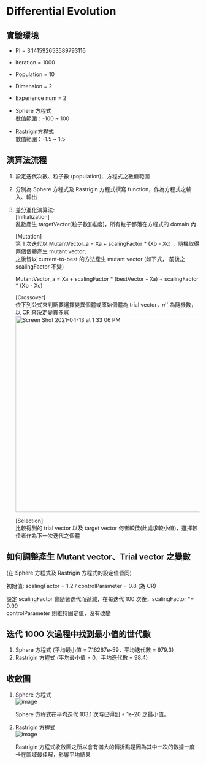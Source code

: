 # Differential Evolution

## 實驗環境

- PI = 3.141592653589793116  
- iteration = 1000
- Population = 10
- Dimension = 2
- Experience num = 2

- Sphere 方程式  
數值範圍：-100 ~ 100  

- Rastrigin方程式  
數值範圍：-1.5 ~ 1.5  

## 演算法流程
1. 設定迭代次數、粒子數 (population)、方程式之數值範圍
2. 分別為 Sphere 方程式及 Rastrigin 方程式撰寫 function，作為方程式之輸入、輸出 
3. 差分進化演算法:  
   [Initialization]  
   亂數產生 targetVector[粒子數][維度]，所有粒子都落在方程式的 domain 內
   
   [Mutation]  
   第 1 次迭代以 MutantVector_a = Xa + scalingFactor * (Xb - Xc) ，隨機取得兩個個體產生 mutant vector;  
   之後皆以 current-to-best 的方法產生 mutant vector (如下式， 前後之 scalingFactor 不變)
   
   MutantVector_a = Xa + scalingFactor * (bestVector - Xa) + scalingFactor * (Xb - Xc)
   
   [Crossover]  
   依下列公式來判斷要選擇變異個體或原始個體為 trial vector，𝜂'' 為隨機數，以 CR 來決定變異多寡
   <img width="512" alt="Screen Shot 2021-04-13 at 1 33 06 PM" src="https://user-images.githubusercontent.com/32695855/114501583-d9353800-9c5c-11eb-823d-31256684b2da.png">

   [Selection]  
   比較得到的 trial vector 以及 target vector 何者較佳(此處求較小值)，選擇較佳者作為下一次迭代之個體

## 如何調整產生 Mutant vector、Trial vector 之變數 
(在 Sphere 方程式及 Rastrigin 方程式的設定值皆同)  
  
初始值:
scalingFactor = 1.2 / controlParameter = 0.8 (為 CR)  

設定 scalingFactor 會隨著迭代而遞減，在每迭代 100 次後，scalingFactor *= 0.99  
controlParameter 則維持固定值，沒有改變

## 迭代 1000 次過程中找到最小值的世代數
1. Sphere 方程式 (平均最小值 = 7.16267e-59，平均迭代數 = 979.3)  
2. Rastrigin 方程式 (平均最小值 = 0，平均迭代數 = 98.4)

## 收斂圖

1. Sphere 方程式  
![image](https://user-images.githubusercontent.com/32695855/114503048-4944bd80-9c5f-11eb-8077-3c9480586c69.png)

   Sphere 方程式在平均迭代 103.1 次時已得到 ≤ 1e-20 之最小值。

2. Rastrigin 方程式  
![image](https://user-images.githubusercontent.com/32695855/114503106-5c578d80-9c5f-11eb-8c99-9ae385f06a3d.png)

   Rastrigin 方程式收斂圖之所以會有滿大的轉折點是因為其中一次的數據一度卡在區域最佳解，影響平均結果

